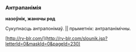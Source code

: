### Антрапанімія
**назоўнік, жаночы род**

Сукупнасць антрапонімаў. || прыметнік: антрапанімічны.

<a rel="author">[http://rv-blr.com/](http://rv-blr.com/slounik.jsp?letterId=0&maskId=0&pageId=230)</a>
